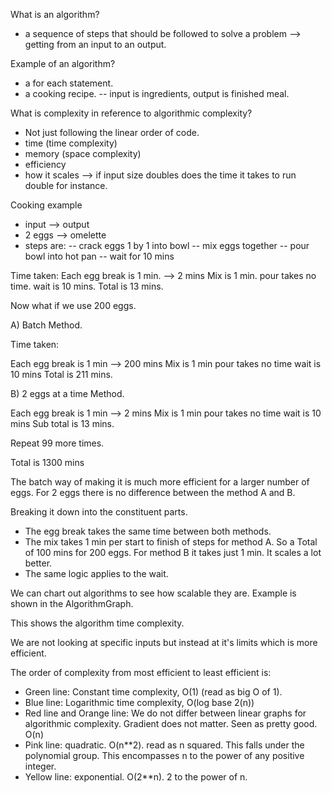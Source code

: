What is an algorithm?

- a sequence of steps that should be followed to solve a problem --> getting from an input to an output.

Example of an algorithm?

- a for each statement.
- a cooking recipe.
-- input is ingredients, output is finished meal.

What is complexity in reference to algorithmic complexity?

- Not just following the linear order of code.
- time (time complexity)
- memory (space complexity)
- efficiency
- how it scales --> if input size doubles does the time it takes to run double for instance.


Cooking example

- input --> output
- 2 eggs --> omelette
- steps are: 
-- crack eggs 1 by 1 into bowl
-- mix eggs together
-- pour bowl into hot pan
-- wait for 10 mins

Time taken: 
Each egg break is 1 min. --> 2 mins
Mix is 1 min.
pour takes no time.
wait is 10 mins.
Total is 13 mins.

Now what if we use 200 eggs.

A) Batch Method.

Time taken: 

Each egg break is 1 min --> 200 mins
Mix is 1 min
pour takes no time
wait is 10 mins
Total is 211 mins.

B) 2 eggs at a time Method.

Each egg break is 1 min --> 2 mins
Mix is 1 min
pour takes no time
wait is 10 mins
Sub total is 13 mins.

Repeat 99 more times.

Total is 1300 mins

The batch way of making it is much more efficient for a larger number of eggs. For 2 eggs there is no difference between the method A and B.

Breaking it down into the constituent parts.

- The egg break takes the same time between both methods.
- The mix takes 1 min per start to finish of steps for method A. So a Total of 100 mins for 200 eggs. For method B it takes just 1 min. It scales a lot better.
- The same logic applies to the wait.

We can chart out algorithms to see how scalable they are. Example is shown in the AlgorithmGraph. 

This shows the algorithm time complexity.

We are not looking at specific inputs but instead at it's limits which is more efficient.

The order of complexity from most efficient to least efficient is:

- Green line: Constant time complexity, O(1) (read as big O of 1).
- Blue line: Logarithmic time complexity, O(log base 2(n))
- Red line and Orange line: We do not differ between linear graphs for algorithmic complexity. Gradient does not matter. Seen as pretty good. O(n)
- Pink line: quadratic. O(n**2). read as n squared. This falls under the polynomial group. This encompasses n to the power of any positive integer.
- Yellow line: exponential. O(2**n). 2 to the power of n.
